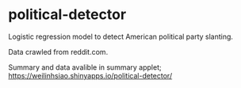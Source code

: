 # political-detector
Logistic regression model to detect American political party slanting.

Data crawled from reddit.com.

Summary and data avalible in summary applet; https://weilinhsiao.shinyapps.io/political-detector/
